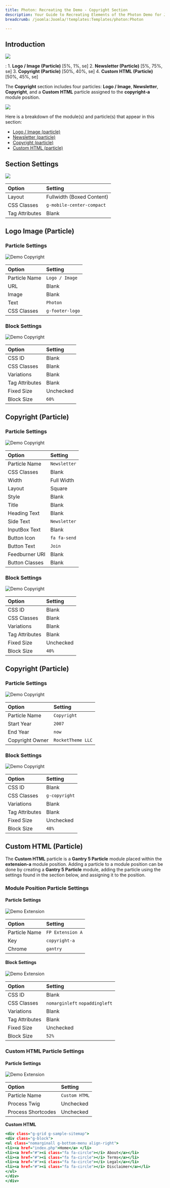 ```yaml
---
title: Photon: Recreating the Demo - Copyright Section
description: Your Guide to Recreating Elements of the Photon Demo for Joomla
breadcrumb: /joomla:Joomla/!templates:Templates/photon:Photon

---
```


## Introduction

![](assets/demo_7.jpeg)

:	1. **Logo / Image (Particle)** [5%, 1%, se]
	2. **Newsletter (Particle)** [5%, 75%, se]
	3. **Copyright (Particle)** [50%, 40%, se]
	4. **Custom HTML (Particle)** [50%, 45%, se]

The **Copyright** section includes four particles: **Logo / Image**, **Newsletter**, **Copyright**, and a **Custom HTML** particle assigned to the **copyright-a** module position.

![](assets/home_copyright.jpeg)

Here is a breakdown of the module(s) and particle(s) that appear in this section:

* [Logo / Image (particle)](#logo-image-(particle))
* [Newsletter (particle)](#copyright-(particle))
* [Copyright (particle)](#to-top-(particle))
* [Custom HTML (particle)](#custom-html-(particle))

## Section Settings

![](assets/demo_copyright_settings.jpeg)

| Option           | Setting                   |
| :--------------- | :----------               |
| Layout           | Fullwidth (Boxed Content) |
| CSS Classes      | `g-mobile-center-compact` |
| Tag Attributes   | Blank                     |

## Logo Image (Particle)

### Particle Settings

![Demo Copyright](demo_copyright_1.jpeg)

| Option        | Setting         |
| :-----        | :-----          |
| Particle Name | `Logo / Image`  |
| URL           | Blank           |
| Image         | Blank           |
| Text          | `Photon`        |
| CSS Classes   | `g-footer-logo` |

### Block Settings

![Demo Copyright](demo_copyright_2.jpeg)

| Option         | Setting   |
| :-----         | :-----    |
| CSS ID         | Blank     |
| CSS Classes    | Blank     |
| Variations     | Blank     |
| Tag Attributes | Blank     |
| Fixed Size     | Unchecked |
| Block Size     | `60%`     |

## Copyright (Particle)

### Particle Settings

![Demo Copyright](demo_copyright_3.jpeg)

| Option         | Setting      |
| :-----         | :-----       |
| Particle Name  | `Newsletter` |
| CSS Classes    | Blank        |
| Width          | Full Width   |
| Layout         | Square       |
| Style          | Blank        |
| Title          | Blank        |
| Heading Text   | Blank        |
| Side Text      | `Newsletter` |
| InputBox Text  | Blank        |
| Button Icon    | `fa fa-send` |
| Button Text    | `Join`       |
| Feedburner URI | Blank        |
| Button Classes | Blank        |

### Block Settings

![Demo Copyright](demo_copyright_4.jpeg)

| Option         | Setting   |
| :-----         | :-----    |
| CSS ID         | Blank     |
| CSS Classes    | Blank     |
| Variations     | Blank     |
| Tag Attributes | Blank     |
| Fixed Size     | Unchecked |
| Block Size     | `40%`     |

## Copyright (Particle)

### Particle Settings

![Demo Copyright](demo_copyright_5.jpeg)

| Option          | Setting           |
| :-----          | :-----            |
| Particle Name   | `Copyright`       |
| Start Year      | `2007`            |
| End Year        | `now`             |
| Copyright Owner | `RocketTheme LLC` |

### Block Settings

![Demo Copyright](demo_copyright_6.jpeg)

| Option         | Setting       |
| :-----         | :-----        |
| CSS ID         | Blank         |
| CSS Classes    | `g-copyright` |
| Variations     | Blank         |
| Tag Attributes | Blank         |
| Fixed Size     | Unchecked     |
| Block Size     | `48%`         |

## Custom HTML (Particle)

The **Custom HTML** particle is a **Gantry 5 Particle** module placed within the **extension-a** module position. Adding a particle to a module position can be done by creating a **Gantry 5 Particle** module, adding the particle using the settings found in the section below, and assigning it to the position.

### Module Position Particle Settings

#### Particle Settings

![Demo Extension](demo_copyright_7.png)

| Option        | Setting          |
| :-----        | :-----           |
| Particle Name | `FP Extension A` |
| Key           | `copyright-a`    |
| Chrome        | `gantry`         |

#### Block Settings

![Demo Extension](demo_copyright_8.png)

| Option         | Setting                        |
| :-----         | :-----                         |
| CSS ID         | Blank                          |
| CSS Classes    | `nomarginleft` `nopaddingleft` |
| Variations     | Blank                          |
| Tag Attributes | Blank                          |
| Fixed Size     | Unchecked                      |
| Block Size     | `52%`                          |

### Custom HTML Particle Settings

#### Particle Settings

![Demo Extension](demo_copyright_9.png)

| Option             | Setting       |
| :-----             | :-----        |
| Particle Name      | `Custom HTML` |
| Process Twig       | Unchecked     |
| Process Shortcodes | Unchecked     |

**Custom HTML**

~~~ .html
<div class="g-grid g-sample-sitemap">
<div class="g-block">
<ul class="nomarginall g-bottom-menu align-right">
<li><a href="index.php">Home</a> </li>
<li><a href="#"><i class="fa fa-circle"></i> About</a></li>
<li><a href="#"><i class="fa fa-circle"></i> Terms</a></li>
<li><a href="#"><i class="fa fa-circle"></i> Legal</a></li>
<li><a href="#"><i class="fa fa-circle"></i> Disclaimer</a></li>
</ul>
</div>
</div>
~~~